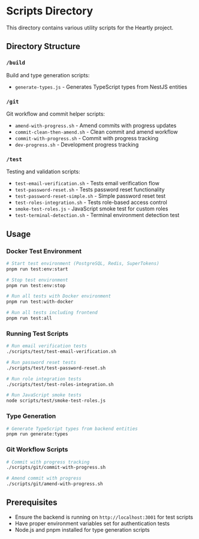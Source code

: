 # Scripts Directory

This directory contains various utility scripts for the Heartly project.

## Directory Structure

### `/build`
Build and type generation scripts:
- `generate-types.js` - Generates TypeScript types from NestJS entities

### `/git`
Git workflow and commit helper scripts:
- `amend-with-progress.sh` - Amend commits with progress updates
- `commit-clean-then-amend.sh` - Clean commit and amend workflow
- `commit-with-progress.sh` - Commit with progress tracking
- `dev-progress.sh` - Development progress tracking

### `/test`
Testing and validation scripts:
- `test-email-verification.sh` - Tests email verification flow
- `test-password-reset.sh` - Tests password reset functionality
- `test-password-reset-simple.sh` - Simple password reset test
- `test-roles-integration.sh` - Tests role-based access control
- `smoke-test-roles.js` - JavaScript smoke test for custom roles
- `test-terminal-detection.sh` - Terminal environment detection test

## Usage

### Docker Test Environment
```bash
# Start test environment (PostgreSQL, Redis, SuperTokens)
pnpm run test:env:start

# Stop test environment
pnpm run test:env:stop

# Run all tests with Docker environment
pnpm run test:with-docker

# Run all tests including frontend
pnpm run test:all
```

### Running Test Scripts
```bash
# Run email verification tests
./scripts/test/test-email-verification.sh

# Run password reset tests
./scripts/test/test-password-reset.sh

# Run role integration tests
./scripts/test/test-roles-integration.sh

# Run JavaScript smoke tests
node scripts/test/smoke-test-roles.js
```

### Type Generation
```bash
# Generate TypeScript types from backend entities
pnpm run generate:types
```

### Git Workflow Scripts
```bash
# Commit with progress tracking
./scripts/git/commit-with-progress.sh

# Amend commit with progress
./scripts/git/amend-with-progress.sh
```

## Prerequisites

- Ensure the backend is running on `http://localhost:3001` for test scripts
- Have proper environment variables set for authentication tests
- Node.js and pnpm installed for type generation scripts